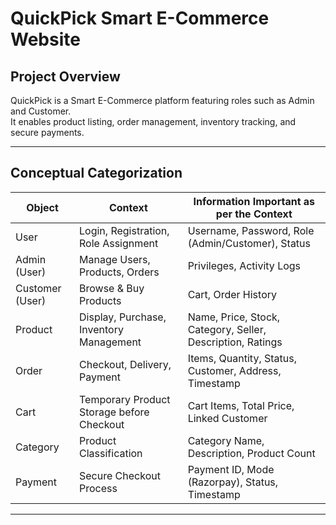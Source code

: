 # QuickPick Smart E-Commerce Website

## Project Overview
QuickPick is a Smart E-Commerce platform featuring roles such as Admin and Customer.  
It enables product listing, order management, inventory tracking, and secure payments.

---

## Conceptual Categorization

| Object             | Context                                             | Information Important as per the Context                         |
|--------------------|-----------------------------------------------------|------------------------------------------------------------------|
| User               | Login, Registration, Role Assignment                | Username, Password, Role (Admin/Customer), Status                |
| Admin (User)       | Manage Users, Products, Orders                      | Privileges, Activity Logs                                        |
| Customer (User)    | Browse & Buy Products                               | Cart, Order History                                              |
| Product            | Display, Purchase, Inventory Management             | Name, Price, Stock, Category, Seller, Description, Ratings       |
| Order              | Checkout, Delivery, Payment                         | Items, Quantity, Status, Customer, Address, Timestamp            |
| Cart               | Temporary Product Storage before Checkout           | Cart Items, Total Price, Linked Customer                         |
| Category           | Product Classification                              | Category Name, Description, Product Count                        |
| Payment            | Secure Checkout Process                             | Payment ID, Mode (Razorpay), Status, Timestamp                   |

---

